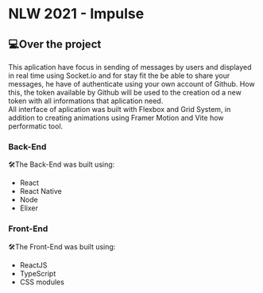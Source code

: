 # NLW 2021 - Impulse
## 💻Over the project

This aplication have focus in sending of messages by users and displayed
in real time using Socket.io and for stay fit the be able to share your messages, 
he have of authenticate using your own account of Github. How this, 
the token available by Github will be used to the creation od a new 
token with all informations that aplication need.</br>
All interface of aplication was built with Flexbox and Grid System,
in addition to creating  animations using Framer Motion and Vite how
performatic tool.

### Back-End

🛠The Back-End was built using:</br>
- React</br>
- React Native</br>
- Node</br>
- Elixer</br>

### Front-End

🛠The Front-End was built using:

- ReactJS</br>
- TypeScript</br>
- CSS modules</br>

